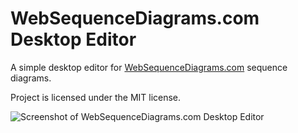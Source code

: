 WebSequenceDiagrams.com Desktop Editor
==========

A simple desktop editor for [WebSequenceDiagrams.com](https://www.websequencediagrams.com/) sequence diagrams.

Project is licensed under the MIT license.

![Screenshot of WebSequenceDiagrams.com Desktop Editor](https://raw.githubusercontent.com/vurdalakov/websequencediagrams/master/wiki/img/screenshot1.png)
